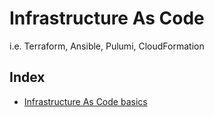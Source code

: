 # Infrastructure As Code

i.e. Terraform, Ansible, Pulumi, CloudFormation

## Index

- [Infrastructure As Code basics](./iac-basics.md)